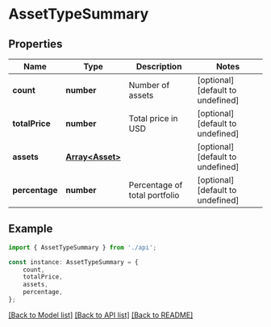 # AssetTypeSummary


## Properties

Name | Type | Description | Notes
------------ | ------------- | ------------- | -------------
**count** | **number** | Number of assets | [optional] [default to undefined]
**totalPrice** | **number** | Total price in USD | [optional] [default to undefined]
**assets** | [**Array&lt;Asset&gt;**](Asset.md) |  | [optional] [default to undefined]
**percentage** | **number** | Percentage of total portfolio | [optional] [default to undefined]

## Example

```typescript
import { AssetTypeSummary } from './api';

const instance: AssetTypeSummary = {
    count,
    totalPrice,
    assets,
    percentage,
};
```

[[Back to Model list]](../README.md#documentation-for-models) [[Back to API list]](../README.md#documentation-for-api-endpoints) [[Back to README]](../README.md)
